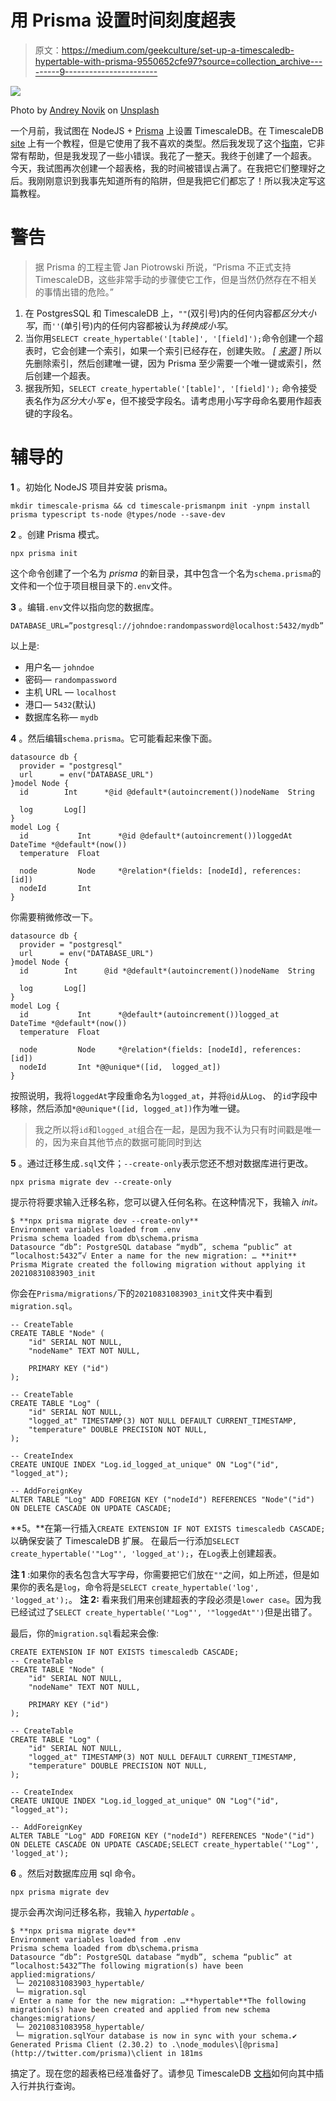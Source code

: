 # 用 Prisma 设置时间刻度超表

> 原文：<https://medium.com/geekculture/set-up-a-timescaledb-hypertable-with-prisma-9550652cfe97?source=collection_archive---------9----------------------->

![](img/e94d993a675c367b8ed86800da930192.png)

Photo by [Andrey Novik](https://unsplash.com/@groove328?utm_source=unsplash&utm_medium=referral&utm_content=creditCopyText) on [Unsplash](https://unsplash.com/s/photos/prisma?utm_source=unsplash&utm_medium=referral&utm_content=creditCopyText)

一个月前，我试图在 NodeJS + [Prisma](https://www.prisma.io/) 上设置 TimescaleDB。在 TimescaleDB [site](https://docs.timescale.com/timescaledb/latest/quick-start/node/) 上有一个教程，但是它使用了我不喜欢的类型。然后我发现了这个[指南](https://gist.github.com/janpio/2a425f22673f2de54469772f16af8118)，它非常有帮助，但是我发现了一些小错误。我花了一整天。我终于创建了一个超表。
今天，我试图再次创建一个超表格，我的时间被错误占满了。在我把它们整理好之后。我刚刚意识到我事先知道所有的陷阱，但是我把它们都忘了！所以我决定写这篇教程。

# 警告

> 据 Prisma 的工程主管 Jan Piotrowski 所说，“Prisma 不正式支持 TimescaleDB，这些非常手动的步骤使它工作，但是当然仍然存在不相关的事情出错的危险。”

1.  在 PostgresSQL 和 TimescaleDB 上，`""`(双引号)内的任何内容都*区分大小写*，而`''`(单引号)内的任何内容都被认为*转换成小写*。
2.  当你用`SELECT create_hypertable('[table]', '[field]');`命令创建一个超表时，它会创建一个索引，如果一个索引已经存在，创建失败。 *[* [*来源*](https://stackoverflow.com/questions/61205063/error-cannot-create-a-unique-index-without-the-column-date-time-used-in-part) *]*
    所以先删除索引，然后创建唯一键，因为 Prisma 至少需要一个唯一键或索引，然后创建一个超表。
3.  据我所知，`SELECT create_hypertable('[table]', '[field]');` 命令接受表名作为*区分大小写* e，但不接受字段名。请考虑用小写字母命名要用作超表键的字段名。

# 辅导的

**1** 。初始化 NodeJS 项目并安装 prisma。

```
mkdir timescale-prisma && cd timescale-prismanpm init -ynpm install prisma typescript ts-node @types/node --save-dev
```

**2** 。创建 Prisma 模式。

```
npx prisma init
```

这个命令创建了一个名为 *prisma* 的新目录，其中包含一个名为`schema.prisma`的文件和一个位于项目根目录下的`.env`文件。

**3** 。编辑`.env`文件以指向您的数据库。

```
DATABASE_URL=”postgresql://johndoe:randompassword@localhost:5432/mydb”
```

以上是:

*   用户名— `johndoe`
*   密码— `randompassword`
*   主机 URL — `localhost`
*   港口— `5432`(默认)
*   数据库名称— `mydb`

**4** 。然后编辑`schema.prisma`。它可能看起来像下面。

```
datasource db {
  provider = "postgresql"
  url      = env("DATABASE_URL")
}model Node {
  id        Int      *@id @default*(autoincrement())nodeName  String

  log       Log[]
}
model Log {
  id           Int      *@id @default*(autoincrement())loggedAt     DateTime *@default*(now())
  temperature  Float

  node         Node     *@relation*(fields: [nodeId], references: [id])
  nodeId       Int
}
```

你需要稍微修改一下。

```
datasource db {
  provider = "postgresql"
  url      = env("DATABASE_URL")
}model Node {
  id        Int      @id *@default*(autoincrement())nodeName  String

  log       Log[]
}
model Log {
  id           Int      *@default*(autoincrement())logged_at    DateTime *@default*(now())
  temperature  Float

  node         Node     *@relation*(fields: [nodeId], references: [id])
  nodeId       Int *@@unique*([id,  logged_at])
}
```

按照说明，我将`loggedAt`字段重命名为`logged_at`，并将`@id`从`Log`、
的`id`字段中移除，然后添加`*@@unique*([id, logged_at])`作为唯一键。

> 我之所以将`id`和`logged_at`组合在一起，是因为我不认为只有时间戳是唯一的，因为来自其他节点的数据可能同时到达

**5** 。通过迁移生成`.sql`文件；`--create-only`表示您还不想对数据库进行更改。

```
npx prisma migrate dev --create-only
```

提示符将要求输入迁移名称，您可以键入任何名称。在这种情况下，我输入 *init。*

```
$ **npx prisma migrate dev --create-only**
Environment variables loaded from .env
Prisma schema loaded from db\schema.prisma
Datasource “db”: PostgreSQL database “mydb”, schema “public” at “localhost:5432”√ Enter a name for the new migration: … **init**
Prisma Migrate created the following migration without applying it 20210831083903_init
```

你会在`Prisma/migrations/`下的`20210831083903_init`文件夹中看到`migration.sql`。

```
-- CreateTable
CREATE TABLE "Node" (
    "id" SERIAL NOT NULL,
    "nodeName" TEXT NOT NULL,

    PRIMARY KEY ("id")
);

-- CreateTable
CREATE TABLE "Log" (
    "id" SERIAL NOT NULL,
    "logged_at" TIMESTAMP(3) NOT NULL DEFAULT CURRENT_TIMESTAMP,
    "temperature" DOUBLE PRECISION NOT NULL,
);

-- CreateIndex
CREATE UNIQUE INDEX "Log.id_logged_at_unique" ON "Log"("id", "logged_at");

-- AddForeignKey
ALTER TABLE "Log" ADD FOREIGN KEY ("nodeId") REFERENCES "Node"("id") ON DELETE CASCADE ON UPDATE CASCADE;
```

**5。**在第一行插入`CREATE EXTENSION IF NOT EXISTS timescaledb CASCADE;` 以确保安装了 TimescaleDB 扩展。
在最后一行添加`SELECT create_hypertable('"Log"', 'logged_at');`，在`Log`表上创建超表。

**注 1** :如果你的表名包含大写字母，你需要把它们放在`""`之间，如上所述，但是如果你的表名是`log`，命令将是`SELECT create_hypertable('log', 'logged_at');`。
**注 2:** 看来我们用来创建超表的字段必须是`lower case`。因为我已经试过了`SELECT create_hypertable('"Log"', '"loggedAt"')`但是出错了。

最后，你的`migration.sql`看起来会像:

```
CREATE EXTENSION IF NOT EXISTS timescaledb CASCADE;
-- CreateTable
CREATE TABLE "Node" (
    "id" SERIAL NOT NULL,
    "nodeName" TEXT NOT NULL,

    PRIMARY KEY ("id")
);

-- CreateTable
CREATE TABLE "Log" (
    "id" SERIAL NOT NULL,
    "logged_at" TIMESTAMP(3) NOT NULL DEFAULT CURRENT_TIMESTAMP,
    "temperature" DOUBLE PRECISION NOT NULL,
);

-- CreateIndex
CREATE UNIQUE INDEX "Log.id_logged_at_unique" ON "Log"("id", "logged_at");

-- AddForeignKey
ALTER TABLE "Log" ADD FOREIGN KEY ("nodeId") REFERENCES "Node"("id") ON DELETE CASCADE ON UPDATE CASCADE;SELECT create_hypertable('"Log"', 'logged_at');
```

**6** 。然后对数据库应用 sql 命令。

```
npx prisma migrate dev
```

提示会再次询问迁移名称，我输入 *hypertable* 。

```
$ **npx prisma migrate dev**
Environment variables loaded from .env
Prisma schema loaded from db\schema.prisma
Datasource “db”: PostgreSQL database “mydb”, schema “public” at “localhost:5432”The following migration(s) have been applied:migrations/
 └─ 20210831083903_hypertable/
 └─ migration.sql
√ Enter a name for the new migration: …**hypertable**The following migration(s) have been created and applied from new schema changes:migrations/
 └─ 20210831083958_hypertable/
 └─ migration.sqlYour database is now in sync with your schema.✔ Generated Prisma Client (2.30.2) to .\node_modules\[@prisma](http://twitter.com/prisma)\client in 181ms
```

搞定了。现在您的超表格已经准备好了。请参见 TimescaleDB [文档](https://docs.timescale.com/timescaledb/latest/quick-start/node/#insert_rows)如何向其中插入行并执行查询。